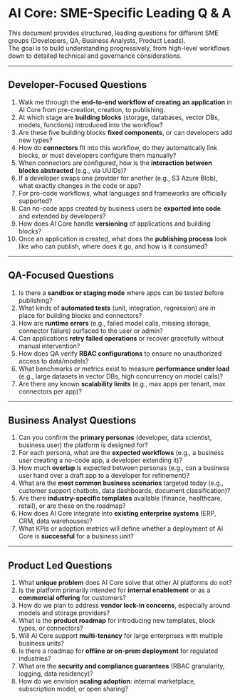 # AI Core: SME-Specific Leading Q & A

This document provides structured, leading questions for different SME groups (Developers, QA, Business Analysts, Product Leads).  
The goal is to build understanding progressively, from high-level workflows down to detailed technical and governance considerations.  

---

## Developer-Focused Questions

1. Walk me through the **end-to-end workflow of creating an application** in AI Core from pre-creation, creation, to publishing.  
2. At which stage are **building blocks** (storage, databases, vector DBs, models, functions) introduced into the workflow?  
3. Are these five building blocks **fixed components**, or can developers add new types?  
4. How do **connectors** fit into this workflow, do they automatically link blocks, or must developers configure them manually?  
5. When connectors are configured, how is the **interaction between blocks abstracted** (e.g., via UUIDs)?  
6. If a developer swaps one provider for another (e.g., S3 Azure Blob), what exactly changes in the code or app?  
7. For pro-code workflows, what languages and frameworks are officially supported?  
8. Can no-code apps created by business users be **exported into code** and extended by developers?  
9. How does AI Core handle **versioning** of applications and building blocks?  
10. Once an application is created, what does the **publishing process** look like who can publish, where does it go, and how is it consumed?  

---

## QA-Focused Questions

1. Is there a **sandbox or staging mode** where apps can be tested before publishing?  
2. What kinds of **automated tests** (unit, integration, regression) are in place for building blocks and connectors?  
3. How are **runtime errors** (e.g., failed model calls, missing storage, connector failure) surfaced to the user or admin?  
4. Can applications **retry failed operations** or recover gracefully without manual intervention?  
5. How does QA verify **RBAC configurations** to ensure no unauthorized access to data/models?  
6. What benchmarks or metrics exist to measure **performance under load** (e.g., large datasets in vector DBs, high concurrency on model calls)?  
7. Are there any known **scalability limits** (e.g., max apps per tenant, max connectors per app)?  

---

## Business Analyst Questions

1. Can you confirm the **primary personas** (developer, data scientist, business user) the platform is designed for?  
2. For each persona, what are the **expected workflows** (e.g., a business user creating a no-code app, a developer extending it)?  
3. How much **overlap** is expected between personas (e.g., can a business user hand over a draft app to a developer for refinement)?  
4. What are the **most common business scenarios** targeted today (e.g., customer support chatbots, data dashboards, document classification)?  
5. Are there **industry-specific templates** available (finance, healthcare, retail), or are these on the roadmap?  
6. How does AI Core integrate into **existing enterprise systems** (ERP, CRM, data warehouses)?  
7. What KPIs or adoption metrics will define whether a deployment of AI Core is **successful** for a business unit?  

---

## Product Led Questions

1. What **unique problem** does AI Core solve that other AI platforms do not?  
2. Is the platform primarily intended for **internal enablement** or as a **commercial offering** for customers?  
3. How do we plan to address **vendor lock-in concerns**, especially around models and storage providers?  
4. What is the **product roadmap** for introducing new templates, block types, or connectors?  
5. Will AI Core support **multi-tenancy** for large enterprises with multiple business units?  
6. Is there a roadmap for **offline or on-prem deployment** for regulated industries?  
7. What are the **security and compliance guarantees** (RBAC granularity, logging, data residency)?  
8. How do we envision **scaling adoption**:  internal marketplace, subscription model, or open sharing?  

